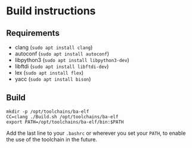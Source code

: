 # Build instructions

## Requirements

* clang (`sudo apt install clang`)
* autoconf (`sudo apt install autoconf`)
* libpython3 (`sudo apt install libpython3-dev`)
* libftdi (`sudo apt install libftdi-dev`)
* lex  (`sudo apt install flex`)
* yacc  (`sudo apt install bison`)

## Build

```
mkdir -p /opt/toolchains/ba-elf
CC=clang ./Build.sh /opt/toolchains/ba-elf
export PATH=/opt/toolchains/ba-elf/bin:$PATH
```

Add the last line to your `.bashrc` or wherever you set your `PATH`, to enable the use of the toolchain in the future.
